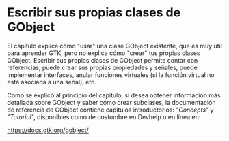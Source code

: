 # Escribir sus propias clases de GObject

El <span class="ch-oop-gobject">capítulo</span> explica cómo "usar" una clase GObject existente, que es muy útil para aprender GTK, pero no explica cómo "crear" tus propias clases GObject. Escribir sus propias clases de GObject permite contar con referencias, puede crear sus propias propiedades y señales, puede implementar interfaces, anular funciones virtuales (si la función virtual no está asociada a una señal), etc.

Como se explicó al principio del <span class="ch-oop-gobject">capítulo</span>, si desea obtener información más detallada sobre GObject y saber cómo crear subclases, la documentación de referencia de GObject contiene capítulos introductorios: "*Concepts*" y "*Tutorial*", disponibles como de costumbre en Devhelp o en línea en:

<https://docs.gtk.org/gobject/>
